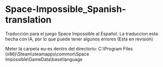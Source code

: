 # Space-Impossible_Spanish-translation
Traducción para el juego Space Impossible al Español.
La traduccion esta hecha con IA, por lo que puede tener algunos errores (Esta en revisión)

Meter la carpeta eu-es dentro del directorio:
C:\Program Files (x86)\Steam\steamapps\common\Space Impossible\GameData\base\language
